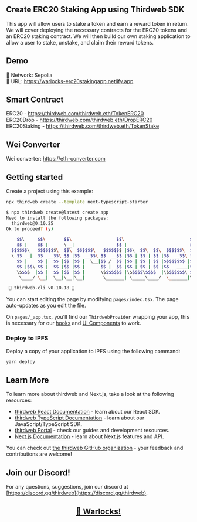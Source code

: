 ## Create ERC20 Staking App using Thirdweb SDK

This app will allow users to stake a token and earn a reward token in return. We will cover deploying the necessary contracts for the ERC20 tokens and an ERC20 staking contract. We will then build our own staking application to allow a user to stake, unstake, and claim their reward tokens.   

## Demo   

🔗 Network: Sepolia   
🎯 URL: https://warlocks-erc20stakingapp.netlify.app

## Smart Contract   

ERC20 - https://thirdweb.com/thirdweb.eth/TokenERC20    
ERC20Drop - https://thirdweb.com/thirdweb.eth/DropERC20   
ERC20Staking - https://thirdweb.com/thirdweb.eth/TokenStake   

## Wei Converter

Wei converter: https://eth-converter.com   

## Getting started   

Create a project using this example:

```bash
npx thirdweb create --template next-typescript-starter
```   

```bash
$ npx thirdweb create@latest create app
Need to install the following packages:
  thirdweb@0.10.25
Ok to proceed? (y) 

    $$\     $$\       $$\                 $$\                         $$\       
    $$ |    $$ |      \__|                $$ |                        $$ |      
  $$$$$$\   $$$$$$$\  $$\  $$$$$$\   $$$$$$$ |$$\  $$\  $$\  $$$$$$\  $$$$$$$\  
  \_$$  _|  $$  __$$\ $$ |$$  __$$\ $$  __$$ |$$ | $$ | $$ |$$  __$$\ $$  __$$\ 
    $$ |    $$ |  $$ |$$ |$$ |  \__|$$ /  $$ |$$ | $$ | $$ |$$$$$$$$ |$$ |  $$ |
    $$ |$$\ $$ |  $$ |$$ |$$ |      $$ |  $$ |$$ | $$ | $$ |$$   ____|$$ |  $$ |
    \$$$$  |$$ |  $$ |$$ |$$ |      \$$$$$$$ |\$$$$$\$$$$  |\$$$$$$$\ $$$$$$$  |
     \____/ \__|  \__|\__|\__|       \_______| \_____\____/  \_______|\_______/ 

 💎 thirdweb-cli v0.10.18 💎
```

You can start editing the page by modifying `pages/index.tsx`. The page auto-updates as you edit the file.

On `pages/_app.tsx`, you'll find our `ThirdwebProvider` wrapping your app, this is necessary for our [hooks](https://portal.thirdweb.com/react) and
[UI Components](https://portal.thirdweb.com/ui-components) to work.

### Deploy to IPFS

Deploy a copy of your application to IPFS using the following command:

```bash
yarn deploy
```

## Learn More

To learn more about thirdweb and Next.js, take a look at the following resources:

- [thirdweb React Documentation](https://docs.thirdweb.com/react) - learn about our React SDK.
- [thirdweb TypeScript Documentation](https://docs.thirdweb.com/typescript) - learn about our JavaScript/TypeScript SDK.
- [thirdweb Portal](https://docs.thirdweb.com) - check our guides and development resources.
- [Next.js Documentation](https://nextjs.org/docs) - learn about Next.js features and API.

You can check out [the thirdweb GitHub organization](https://github.com/thirdweb-dev) - your feedback and contributions are welcome!

## Join our Discord!

For any questions, suggestions, join our discord at [https://discord.gg/thirdweb](https://discord.gg/thirdweb).    
   
   
## <p align="center">[🤖 Warlocks!](http://warlocks.netlify.app)
